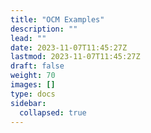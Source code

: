 ```yaml
---
title: "OCM Examples"
description: ""
lead: ""
date: 2023-11-07T11:45:27Z
lastmod: 2023-11-07T11:45:27Z
draft: false
weight: 70
images: []
type: docs
sidebar:
  collapsed: true
---
```


